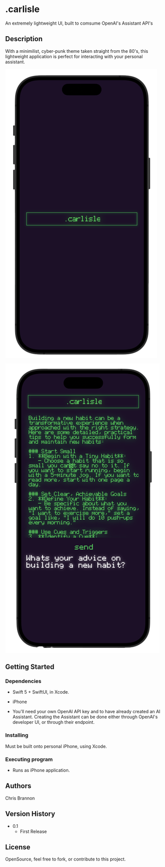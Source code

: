 # .carlisle

An extremely lightweight UI, built to comsume OpenAI's Assistant API's

## Description

With a minimilist, cyber-punk theme taken straight from the 80's, this lightweight application is perfect for interacting with your personal assistant.

![phone1](images/phone1.png)

![phone2](images/phone2.png)

## Getting Started

### Dependencies

* Swift 5 + SwiftUI, in Xcode.
* iPhone

* You'll need your own OpenAI API key and to have already created an AI Assistant. Creating the Assistant can be done either through OpenAI's developer UI, or through their endpoint.

### Installing

Must be built onto personal iPhone, using Xcode.

### Executing program

* Runs as iPhone application.


## Authors


Chris Brannon


## Version History

* 0.1
    * First Release


## License

OpenSource, feel free to fork, or contribute to this project.


